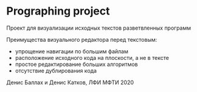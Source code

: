 # Pro**graph**ing project
Проект для визуализации исходных текстов разветвленных программ

Преимущества визуального редактора перед текстовым:
- упрощение навигации по большим файлам
- расположение исходного кода на плоскости, а не в тексте
- простое редактирование больших алгоритмов
- отсутствие дублирования кода

Денис Баллах и Денис Катков, ЛФИ МФТИ 2020
